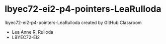 # lbyec72-ei2-p4-pointers-LeaRulloda
lbyec72-ei2-p4-pointers-LeaRulloda created by GitHub Classroom
- Lea Anne R. Rulloda
- LBYEC72-EI2

